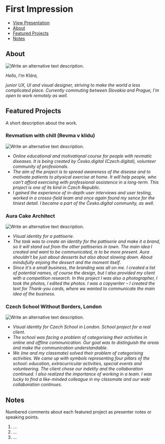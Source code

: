 # First Impression

<!-- This is a comment, only visible to the author: Add a link to your presentation. -->
<!-- Presentations do not need to be a PDF, you may link elsewhere, such as Figma, YouTube, etc. -->
<!-- Consider adding navigation to each section (About, Featured Projects, Notes, etc.) -->

- [View Presentation](img/surname-draft-first-impression-2023.pdf)
- [About](#about)
- [Featured Projects](#featured-projects)
- [Notes](#notes)

## About

<!-- Consider including a headshot. We’re not designing, so keep the image width/height around 320px x 320px (square). Replace "surname" with your surname in the file name. -->

![Write an alternative text description.](img/surname-headshot.jpg)

_Hello, I’m Klára,_

_junior UX, UI and visual designer, striving to make the world a less complicated place. Currently commuting between Slovakia and Prague, I'm open to work remotely as well._

## Featured Projects

A short description about the work.

### Revmatism with chill (Revma v klidu)

<!-- Use a static poster image or animated GIF, but no video files. Again, keep the image width/height manageable, around 1280x x 720px (16:9 aspect ratio), or a max-width of 1280px. -->

![Write an alternative text description.](img/featured-project-01.png)

- *Online educational and motivational course for people with revmatic diseases. It is being created by Česko.digital (Czech.digital), volunteer community of profesionals*.
- *The aim of the project is to spread awareness of the disease and to motivate patients to physical exercise at home. It will help people, who can't afford exercising with professional assistence in a long-term. This project is one of its kind in Czech Republic*.
- *I gained the experience of in-depth user interviews and user testing, worked in a crosss-field team and once again found my sence for the tiniest detail. I became a part of the Česko.digital community, as well*.

### Aura Cake Architect

<!-- Use a static poster image or animated GIF, but no video files. Again, keep the image width/height manageable, around 1280x x 720px (16:9 aspect ratio), or a max-width of 1280px. -->

![Write an alternative text description.](img/featured-project-01.png)

- *Visual identity for a pattiserie*.
- *The task was to create an identity for the pattiserie and make it a brand, so it will stand out from the other pattiseries in town. The main idea I created and want to be communicated, is to be more present. Aura shouldn't be just about desserts but also about slowing down. About mindufully enjoing the dessert and the moment itself*.
- *Since it's a small business, the branding was all on me. I created a list of potential names, of course the design, but I also provided my client with a competition research. In this project I was also a photographer, I took the photos, I edited the photos. I was a copywriter – I created the text for Thank-you cards, where we wanted to communicate the main idea of the business*.

### Czech School Without Borders, London

<!-- Use a static poster image or animated GIF, but no video files. Again, keep the image width/height manageable, around 1280x x 720px (16:9 aspect ratio), or a max-width of 1280px. -->

![Write an alternative text description.](img/featured-project-01.png)

- *Visual identity for Czech School in London. School project for a real client*.
- *The school was facing a problem of categorising their activities in online and offline communication. Our goal was to distinguish the areas and make the communication understandable*.
- *We (me and my classmate) solved their problem of categorising activities. We came up with symbols representing four pillars of the school: education, extracurricular activities, special events and volunteering. The client chose our indetity and the collaboration continued. I also realized the importance of working in a team. I was lucky to find a like-minded colleague in my classmate and our wokr collaboration continues*.

<!-- ### Featured Project Title 1 -->

<!-- Use a static poster image or animated GIF, but no video files. Again, keep the image width/height manageable, around 1280x x 720px (16:9 aspect ratio), or a max-width of 1280px. -->

<!--![Write an alternative text description.](img/featured-project-01.png)

<!-- - A short description about the project — *the what*.
- A short description about the significance of the project — *the whys*.
- A short description about the outcome of the project — *the result or takeaway*. -->

## Notes

Numbered comments about each featured project as presenter notes or speaking points.

1. …
2. …
3. …
<!-- And so on. -->
